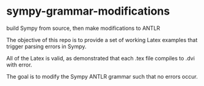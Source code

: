 # sympy-grammar-modifications
build Sympy from source, then make modifications to ANTLR

The objective of this repo is to provide a set of working Latex examples that trigger parsing errors in Sympy.

All of the Latex is valid, as demonstrated that each .tex file compiles to .dvi with error.

The goal is to modify the Sympy ANTLR grammar such that no errors occur.

